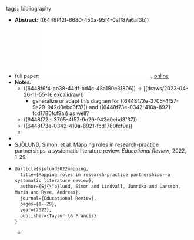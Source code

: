 tags:: bibliography

- **Abstract:** ((6448f42f-6680-450a-95f4-0aff87a6af3b))
- full paper: ![local copy](../assets/Mapping_roles_in_research_practice_partnerships_a_systematic_literature_review_1682502661348_0.pdf), [online](https://www.tandfonline.com/doi/pdf/10.1080/00131911.2021.2023103?needAccess=true&role=button&)
- **Notes:**
	- ((6448f6f4-ab38-44df-bd4c-48a180e31806)) -> [[draws/2023-04-26-11-55-16.excalidraw]]
		- generalize or adapt this diagram for ((6448f72e-3705-4f57-9e29-942d0ebd3f37)) and ((6448f73e-0342-410a-8921-fcd1780fcf9a)) as well?
	- ((6448f72e-3705-4f57-9e29-942d0ebd3f37))
	- ((6448f73e-0342-410a-8921-fcd1780fcf9a))
	-
-
- SJÖLUND, Simon, et al. Mapping roles in research-practice partnerships–a systematic literature review. *Educational Review*, 2022, 1-29.
- ```
  @article{sjolund2022mapping,
    title={Mapping roles in research-practice partnerships--a systematic literature review},
    author={Sj{\"o}lund, Simon and Lindvall, Jannika and Larsson, Maria and Ryve, Andreas},
    journal={Educational Review},
    pages={1--29},
    year={2022},
    publisher={Taylor \& Francis}
  }
  ```
	-